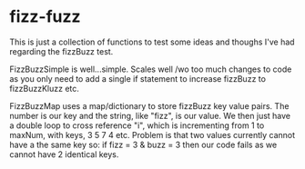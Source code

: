 # fizz-fuzz

This is just a collection of functions to test some ideas and thoughs I've had regarding the fizzBuzz test.

FizzBuzzSimple is well...simple. Scales well /wo too much changes to code as you only need to add a single if statement to increase fizzBuzz to fizzBuzzKluzz etc.

FizzBuzzMap uses a map/dictionary to store fizzBuzz key value pairs. The number is our key and the string, like "fizz", is our value.
We then just have a double loop to cross reference "i", which is incrementing from 1 to maxNum, with keys, 3 5 7 4 etc.
Problem is that two values currently cannot have a the same key so:
    if  fizz = 3 &
        buzz = 3
    then our code fails as we cannot have 2 identical keys.